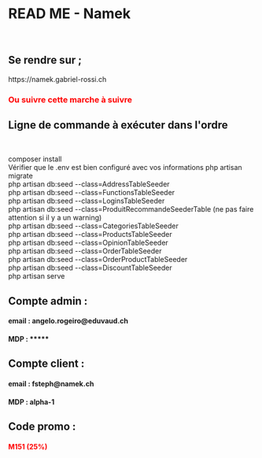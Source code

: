 <h1>READ ME - Namek</h1><br>

<h2>Se rendre sur ; </h2>
https://namek.gabriel-rossi.ch<br>

<h3 style="color:red;">Ou suivre cette marche à suivre</h3>

<h2>Ligne de commande à exécuter dans l'ordre</h2><br>

composer install<br>
Vérifier que le .env est bien configuré avec vos informations
php artisan migrate<br>
php artisan db:seed --class=AddressTableSeeder<br>
php artisan db:seed --class=FunctionsTableSeeder<br>
php artisan db:seed --class=LoginsTableSeeder<br>
php artisan db:seed --class=ProduitRecommandeSeederTable (ne pas faire attention si il y a un warning)<br>
php artisan db:seed --class=CategoriesTableSeeder<br>
php artisan db:seed --class=ProductsTableSeeder<br>
php artisan db:seed --class=OpinionTableSeeder<br>
php artisan db:seed --class=OrderTableSeeder<br>
php artisan db:seed --class=OrderProductTableSeeder</br>
php artisan db:seed --class=DiscountTableSeeder</br>
php artisan serve<br>

<h2>Compte admin :</h2>
<h4>email : angelo.rogeiro@eduvaud.ch</h4>
<h4>MDP : *****</h4>

<h2>Compte client :</h2>
<h4>email : fsteph@namek.ch</h4>
<h4>MDP : alpha-1</h4>

<h2>Code promo : </h2>
<h4 style="color:red;">M151 (25%) </h4>
